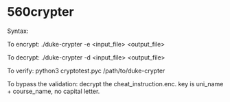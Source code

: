 # 560crypter

Syntax:

 To encrypt: ./duke-crypter -e <input_file> <output_file>
 
 To decrypt: ./duke-crypter -d <input_file> <output_file>

To verify: python3 cryptotest.pyc /path/to/duke-crypter

To bypass the validation: decrypt the cheat_instruction.enc. key is uni_name + course_name, no capital letter.

